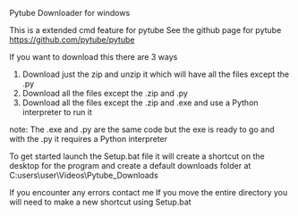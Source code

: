 Pytube Downloader for windows

This is a extended cmd feature for pytube
See the github page for pytube https://github.com/pytube/pytube

If you want to download this there are 3 ways
1. Download just the zip and unzip it which will have all the files except the .py
2. Download all the files except the .zip and .py
3. Download all the files except the .zip and .exe and use a Python interpreter to run it

note: The .exe and .py are the same code but the exe is ready to go and with the .py it requires a Python interpreter

To get started launch the Setup.bat file it will create a shortcut on the desktop for
the program and create a default downloads folder at C:users\user\Videos\Pytube_Downloads

If you encounter any errors contact me
If you move the entire directory you will need to make a new shortcut using Setup.bat
